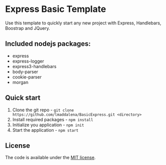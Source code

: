 # Express Basic Template

Use this template to quickly start any new project with Express, Handlebars, Boostrap and JQuery.


## Included nodejs packages:
* express
* express-logger
* express3-handlebars
* body-parser
* cookie-parser
* morgan

## Quick start
1. Clone the git repo - `git clone https://github.com/lmaddalena/BasicExpress.git <directory>`
2. Install required packages - `npm install`
3. Initialize you application - `npm init`
3. Start the application - `npm start`

## License

The code is available under the [MIT license](LICENSE.txt).
